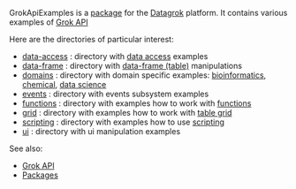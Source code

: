 GrokApiExamples is a [package](https://datagrok.ai/help/develop/develop#packages) for the [Datagrok](https://datagrok.ai) platform.
It contains various examples of [Grok API](https://datagrok.ai/help/develop/grok-api)

Here are the directories of particular interest:

* [data-access](https://github.com/datagrok-ai/public/tree/master/packages/GrokApiExamples/scripts/data-access)
  : directory with [data access](https://datagrok.ai/help/access/data-connection) examples
* [data-frame](https://github.com/datagrok-ai/public/tree/master/packages/GrokApiExamples/scripts/data-access)
  : directory with [data-frame (table)](https://datagrok.ai/help/overview/table) manipulations
* [domains](https://github.com/datagrok-ai/public/tree/master/packages/GrokApiExamples/scripts/domains)
  : directory with domain specific examples: [bioinformatics](https://github.com/datagrok-ai/public/tree/master/packages/GrokApiExamples/scripts/domains/bio),
  [chemical](https://github.com/datagrok-ai/public/tree/master/packages/GrokApiExamples/scripts/domains/chem),
  [data science](https://github.com/datagrok-ai/public/tree/master/packages/GrokApiExamples/scripts/domains/data-science)
* [events](https://github.com/datagrok-ai/public/tree/master/packages/GrokApiExamples/scripts/events)
  : directory with events subsystem examples 
* [functions](https://github.com/datagrok-ai/public/tree/master/packages/GrokApiExamples/scripts/functions)
  : directory with examples how to work with [functions](https://datagrok.ai/help/overview/functions/function)
* [grid](https://github.com/datagrok-ai/public/tree/master/packages/GrokApiExamples/scripts/grid)
  : directory with examples how to work with [table grid](https://datagrok.ai/help/visualize/viewers/grid)
* [scripting](https://github.com/datagrok-ai/public/tree/master/packages/GrokApiExamples/scripts/scripting)
  : directory with examples how to use [scripting](https://datagrok.ai/help/compute/scripting)
* [ui](https://github.com/datagrok-ai/public/tree/master/packages/GrokApiExamples/scripts/ui)
  : directory with ui manipulation examples

See also: 
  * [Grok API](https://datagrok.ai/help/develop/grok-api)
  * [Packages](https://datagrok.ai/help/develop/develop#packages)
